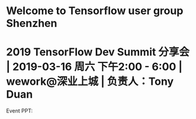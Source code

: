 # Welcome to Tensorflow user group Shenzhen

# 2019 TensorFlow Dev Summit 分享会 | 2019-03-16 周六 下午2:00 - 6:00  | wework@深业上城 | 负责人：Tony Duan

Event PPT:




